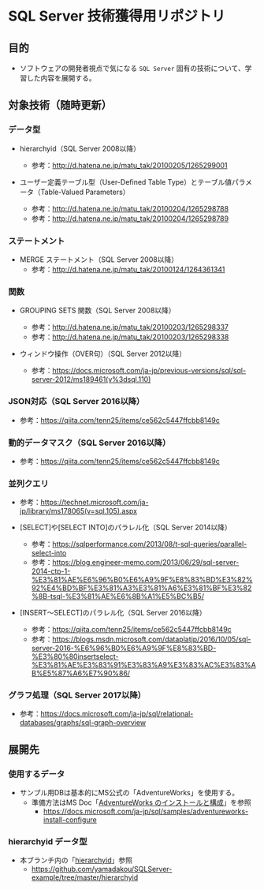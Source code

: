 # SQL Server 技術獲得用リポジトリ

## 目的
- ソフトウェアの開発者視点で気になる `SQL Server` 固有の技術について、学習した内容を展開する。

## 対象技術（随時更新）
### データ型
  - hierarchyid（SQL Server 2008以降）
    - 参考：http://d.hatena.ne.jp/matu_tak/20100205/1265299001

  - ユーザー定義テーブル型（User-Defined Table Type）とテーブル値パラメータ（Table-Valued Parameters）
    - 参考：http://d.hatena.ne.jp/matu_tak/20100204/1265298788
    - 参考：http://d.hatena.ne.jp/matu_tak/20100204/1265298789

### ステートメント
  - MERGE ステートメント（SQL Server 2008以降）
    - 参考：http://d.hatena.ne.jp/matu_tak/20100124/1264361341

### 関数
  - GROUPING SETS 関数（SQL Server 2008以降）
    - 参考：http://d.hatena.ne.jp/matu_tak/20100203/1265298337
    - 参考：http://d.hatena.ne.jp/matu_tak/20100203/1265298338

  - ウィンドウ操作（OVER句）（SQL Server 2012以降）
    - 参考：https://docs.microsoft.com/ja-jp/previous-versions/sql/sql-server-2012/ms189461(v%3dsql.110)

### JSON対応（SQL Server 2016以降）
  - 参考：https://qiita.com/tenn25/items/ce562c5447ffcbb8149c

### 動的データマスク（SQL Server 2016以降）
  - 参考：https://qiita.com/tenn25/items/ce562c5447ffcbb8149c

### 並列クエリ
- 参考：https://technet.microsoft.com/ja-jp/library/ms178065(v=sql.105).aspx

- [SELECT]や[SELECT INTO]のパラレル化（SQL Server 2014以降）
  - 参考：https://sqlperformance.com/2013/08/t-sql-queries/parallel-select-into
  - 参考：https://blog.engineer-memo.com/2013/06/29/sql-server-2014-ctp-1-%E3%81%AE%E6%96%B0%E6%A9%9F%E8%83%BD%E3%82%92%E4%BD%BF%E3%81%A3%E3%81%A6%E3%81%BF%E3%82%8B-tsql-%E3%81%AE%E6%8B%A1%E5%BC%B5/

- [INSERT～SELECT]のパラレル化（SQL Server 2016以降）
  - 参考：https://qiita.com/tenn25/items/ce562c5447ffcbb8149c
  - 参考：https://blogs.msdn.microsoft.com/dataplatjp/2016/10/05/sql-server-2016-%E6%96%B0%E6%A9%9F%E8%83%BD-%E3%80%80insertselect-%E3%81%AE%E3%83%91%E3%83%A9%E3%83%AC%E3%83%AB%E5%87%A6%E7%90%86/

### グラフ処理（SQL Server 2017以降）
  - 参考：https://docs.microsoft.com/ja-jp/sql/relational-databases/graphs/sql-graph-overview

## 展開先
### 使用するデータ
- サンプル用DBは基本的にMS公式の「AdventureWorks」を使用する。
  - 準備方法はMS Doc「[AdventureWorks のインストールと構成](https://docs.microsoft.com/ja-jp/sql/samples/adventureworks-install-configure)」を参照
    - https://docs.microsoft.com/ja-jp/sql/samples/adventureworks-install-configure

### hierarchyid データ型
  - 本ブランチ内の「[hierarchyid](https://github.com/yamadakou/SQLServer-example/tree/master/hierarchyid)」参照
    - https://github.com/yamadakou/SQLServer-example/tree/master/hierarchyid
